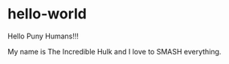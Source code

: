 # hello-world

Hello Puny Humans!!!

My name is The Incredible Hulk and I love to SMASH everything.

